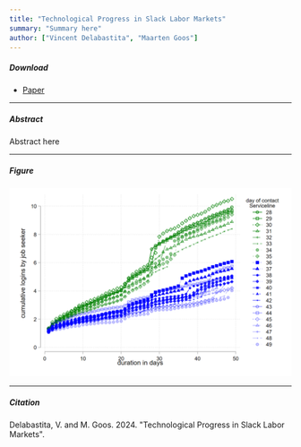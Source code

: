 ```yaml
---
title: "Technological Progress in Slack Labor Markets"
summary: "Summary here"
author: ["Vincent Delabastita", "Maarten Goos"]
---
```


##### Download

+ [Paper](/22.pdf)

---

##### Abstract

Abstract here 

---

##### Figure  

![image](/22-figure.png#center)

---

##### Citation

Delabastita, V. and M. Goos. 2024. "Technological Progress in Slack Labor Markets".






